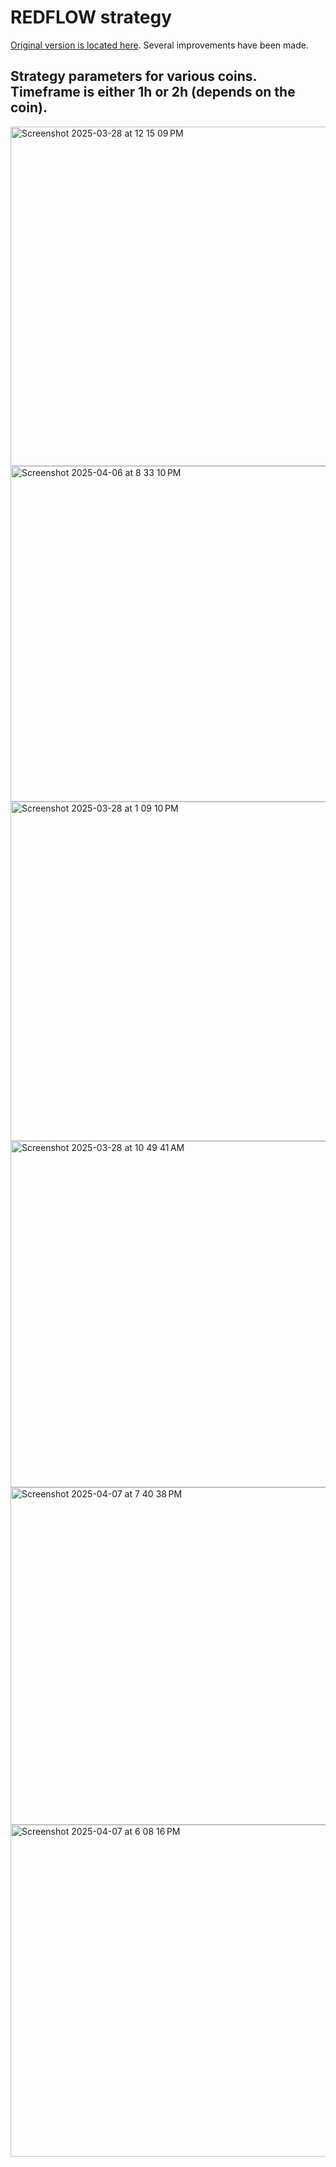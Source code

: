 # REDFLOW strategy

[Original version is located here](https://gist.github.com/CryptoMF/11fb235322c1cc0a635c3133dd95f404/#file-mf_redflow_strategy). Several improvements have been made.

## Strategy parameters for various coins. Timeframe is either 1h or 2h (depends on the coin).

<img width="543" alt="Screenshot 2025-03-28 at 12 15 09 PM" src="https://github.com/user-attachments/assets/a6958097-b981-447a-b908-dbafcf0ec90e" />

<img width="537" alt="Screenshot 2025-04-06 at 8 33 10 PM" src="https://github.com/user-attachments/assets/114b8860-963a-4338-acfb-59bc09122828" />

<img width="543" alt="Screenshot 2025-03-28 at 1 09 10 PM" src="https://github.com/user-attachments/assets/82355341-a9c5-4a6a-b177-ee79baada79a" />

<img width="554" alt="Screenshot 2025-03-28 at 10 49 41 AM" src="https://github.com/user-attachments/assets/0201eda3-d952-4330-9e5b-983c1f51bb6c" />

<img width="540" alt="Screenshot 2025-04-07 at 7 40 38 PM" src="https://github.com/user-attachments/assets/5f3fb3db-1e55-40d7-ac60-c9dd15200b8d" />

<img width="531" alt="Screenshot 2025-04-07 at 6 08 16 PM" src="https://github.com/user-attachments/assets/c84fc2ac-c885-4e86-afee-eae999af65ab" />

